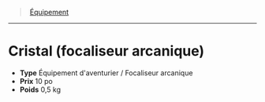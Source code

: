 ﻿---
!EquipmentItem
Type: Équipement d'aventurier / Focaliseur arcanique
Price: 10 po
Weight: 0,5 kg
Id: equipment_hd.md#cristal-focaliseur-arcanique
ParentLink: equipment_hd.md#Équipement
Name: Cristal (focaliseur arcanique)
ParentName: Équipement
NameLevel: 1
Attributes:
  Name: Cristal (focaliseur arcanique)
  Markdown: >+
    # <!--Name-->Cristal (focaliseur arcanique)<!--/Name-->


    - **Type** <!--Type-->Équipement d'aventurier / Focaliseur arcanique<!--/Type-->

    - **Prix** <!--Price-->10 po<!--/Price-->

    - **Poids** <!--Weight-->0,5 kg<!--/Weight-->

  Type: Équipement d'aventurier / Focaliseur arcanique
  Price: 10 po
  Weight: 0,5 kg
AttributesDictionary: >+
  Name: Cristal (focaliseur arcanique)

  Markdown: >+

    # <!--Name-->Cristal (focaliseur arcanique)<!--/Name-->





    - **Type** <!--Type-->Équipement d'aventurier / Focaliseur arcanique<!--/Type-->



    - **Prix** <!--Price-->10 po<!--/Price-->



    - **Poids** <!--Weight-->0,5 kg<!--/Weight-->



  Type: Équipement d'aventurier / Focaliseur arcanique

  Price: 10 po

  Weight: 0,5 kg

---
> [Équipement](hd_equipment.md)

---

# Cristal (focaliseur arcanique)

- **Type** Équipement d'aventurier / Focaliseur arcanique
- **Prix** 10 po
- **Poids** 0,5 kg

